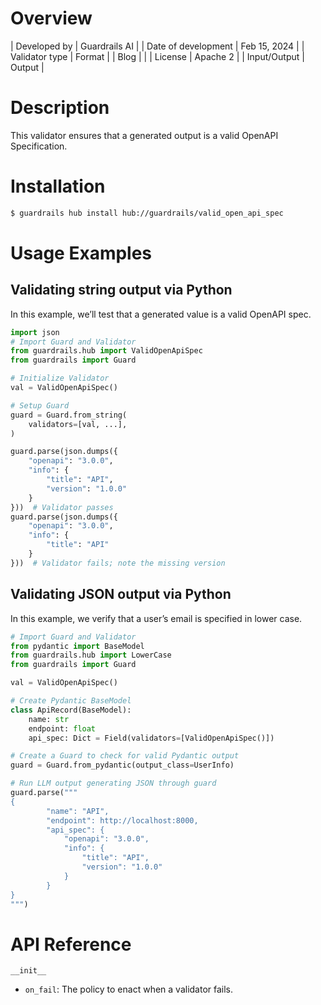# Overview

| Developed by | Guardrails AI |
| Date of development | Feb 15, 2024 |
| Validator type | Format |
| Blog |  |
| License | Apache 2 |
| Input/Output | Output |

# Description

This validator ensures that a generated output is a valid OpenAPI Specification.

# Installation

```bash
$ guardrails hub install hub://guardrails/valid_open_api_spec
```

# Usage Examples

## Validating string output via Python

In this example, we’ll test that a generated value is a valid OpenAPI spec.

```python
import json
# Import Guard and Validator
from guardrails.hub import ValidOpenApiSpec
from guardrails import Guard

# Initialize Validator
val = ValidOpenApiSpec()

# Setup Guard
guard = Guard.from_string(
    validators=[val, ...],
)

guard.parse(json.dumps({
    "openapi": "3.0.0",
    "info": {
        "title": "API",
        "version": "1.0.0"
    }
}))  # Validator passes
guard.parse(json.dumps({
    "openapi": "3.0.0",
    "info": {
        "title": "API"
    }
}))  # Validator fails; note the missing version
```

## Validating JSON output via Python

In this example, we verify that a user’s email is specified in lower case.

```python
# Import Guard and Validator
from pydantic import BaseModel
from guardrails.hub import LowerCase
from guardrails import Guard

val = ValidOpenApiSpec()

# Create Pydantic BaseModel
class ApiRecord(BaseModel):
    name: str
    endpoint: float
    api_spec: Dict = Field(validators=[ValidOpenApiSpec()])

# Create a Guard to check for valid Pydantic output
guard = Guard.from_pydantic(output_class=UserInfo)

# Run LLM output generating JSON through guard
guard.parse("""
{
		"name": "API",
        "endpoint": http://localhost:8000,
		"api_spec": {
            "openapi": "3.0.0",
            "info": {
                "title": "API",
                "version": "1.0.0"
            }
        }
}
""")
```

# API Reference

`__init__`
- `on_fail`: The policy to enact when a validator fails.